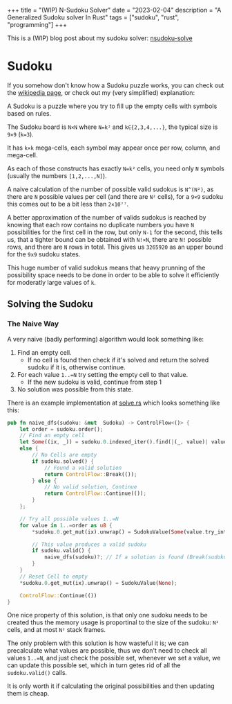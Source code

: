+++
title = "(WIP) N-Sudoku Solver"
date = "2023-02-04"
description = "A Generalized Sudoku solver In Rust"
tags = ["sudoku", "rust", "programming"]
+++

This is a (WIP) blog post about my sudoku solver:
[nsudoku-solve](https://github.com/jalil-salame/nsudoku-solve)

# Sudoku

If you somehow don't know how a Sudoku puzzle works, you can check out the
[wikipedia page](https://en.wikipedia.org/wiki/Sudoku), or check out my (very
simplified) explanation:

A Sudoku is a puzzle where you try to fill up the empty cells with symbols based
on rules.

The Sudoku board is `N×N` where `N=k²` and `k∈{2,3,4,...}`, the typical size is `9×9`
(`k=3`).

It has `k×k` mega-cells, each symbol may appear once per row, column, and
mega-cell.

As each of those constructs has exactly `N=k²` cells, you need only `N` symbols
(usually the numbers `[1,2,...,N]`).

A naive calculation of the number of possible valid sudokus is `N^(N²)`, as
there are `N` possible values per cell (and there are `N²` cells), for a `9×9`
sudoku this comes out to be a bit less than `2×10⁷⁷`.

A better approximation of the number of valids sudokus is reached by knowing that
each row contains no duplicate numbers you have `N` possibilities for the first
cell in the row, but only `N-1` for the second, this tells us, that a tighter
bound can be obtained with `N!×N`, there are `N!` possible rows, and there are
`N` rows in total. This gives us `3265920` as an upper bound for the `9x9`
sudoku states.

This huge number of valid sudokus means that heavy prunning of the possibility
space needs to be done in order to be able to solve it efficiently for moderatly
large values of `k`.

## Solving the Sudoku

### The Naive Way

A very naive (badly performing) algorithm would look something like:

1. Find an empty cell.
   - If no cell is found then check if it's solved and return the solved sudoku
     if it is, otherwise continue.
2. For each value `1..=N` try setting the empty cell to that value.
   - If the new sudoku is valid, continue from step 1
3. No solution was possible from this state.

There is an example implementation at
[solve.rs](https://github.com/jalil-salame/nsudoku-solve/blob/main/src/sudoku/solve.rs)
which looks something like this:

```rust
pub fn naive_dfs(sudoku: &mut  Sudoku) -> ControlFlow<()> {
    let order = sudoku.order();
    // Find an empty cell
    let Some((ix, _)) = sudoku.0.indexed_iter().find(|(_, value)| value.is_none())
    else {
        // No Cells are empty
        if sudoku.solved() {
            // Found a valid solution
            return ControlFlow::Break(());
        } else {
            // No valid solution, Continue
            return ControlFlow::Continue(());
        }
    };

    // Try all possible values 1..=N
    for value in 1..=order as u8 {
        *sudoku.0.get_mut(ix).unwrap() = SudokuValue(Some(value.try_into().unwrap()));

        // This value produces a valid sudoku
        if sudoku.valid() {
            naive_dfs(sudoku)?; // If a solution is found (Break(sudoku)) then return early
        }
    }
    // Reset Cell to empty
    *sudoku.0.get_mut(ix).unwrap() = SudokuValue(None);

    ControlFlow::Continue(())
}
```

One nice property of this solution, is that only one sudoku needs to be created
thus the memory usage is proportinal to the size of the sudoku: `N²` cells, and
at most `N²` stack frames.

The only problem with this solution is how wasteful it is; we can precalculate
what values are possible, thus we don't need to check all values `1..=N`, and
just check the possible set, whenever we set a value, we can update this
possible set, which in turn getes rid of all the `sudoku.valid()` calls.

It is only worth it if calculating the original possibilities and then updating
them is cheap.

